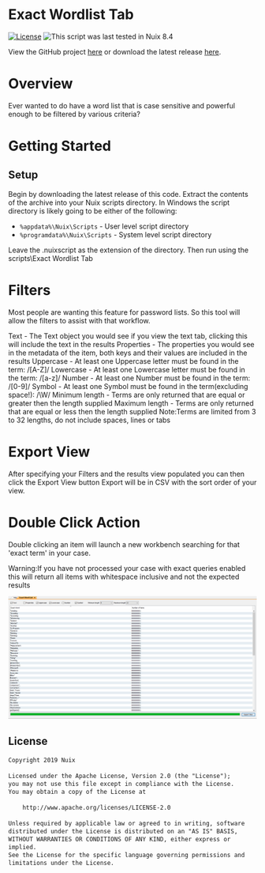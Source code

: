 Exact Wordlist Tab
==============

[![License](https://img.shields.io/badge/License-Apache%202.0-blue.svg)](http://www.apache.org/licenses/LICENSE-2.0) ![This script was last tested in Nuix 8.4](https://img.shields.io/badge/Script%20Tested%20in%20Nuix-8.4-green.svg)

View the GitHub project [here](https://github.com/Nuix/Exact-Wordlist-Tab) or download the latest release [here](https://github.com/Nuix/Exact-Wordlist-Tab/releases).

# Overview

Ever wanted to do have a word list that is case sensitive and powerful enough to be filtered by various criteria?

# Getting Started

## Setup

Begin by downloading the latest release of this code.
Extract the contents of the archive into your Nuix scripts directory.
In Windows the script directory is likely going to be either of the following:

- `%appdata%\Nuix\Scripts` - User level script directory
- `%programdata%\Nuix\Scripts` - System level script directory

Leave the .nuixscript as the extension of the directory.
Then run using the scripts\Exact Wordlist Tab

# Filters
Most people are wanting this feature for password lists. So this tool will allow the filters to assist with that workflow.

Text - The Text object you would see if you view the text tab, clicking this will include the text in the results
Properties - The properties you would see in the metadata of the item, both keys and their values are included in the results
Uppercase - At least one Uppercase letter must be found in the term: /[A-Z]/
Lowercase - At least one Lowercase letter must be found in the term: /[a-z]/
Number - At least one Number must be found in the term: /[0-9]/
Symbol - At least one Symbol must be found in the term(excluding space!): /\W/
Minimum length - Terms are only returned that are equal or greater then the length supplied
Maximum length - Terms are only returned that are equal or less then the length supplied
Note:Terms are limited from 3 to 32 lengths, do not include spaces, lines or tabs

# Export View
After specifying your Filters and the results view populated you can then click the Export View button 
Export will be in CSV with the sort order of your view.

# Double Click Action
Double clicking an item will launch a new workbench searching for that 'exact term' in your case.

Warning:If you have not processed your case with exact queries enabled this will return all items with whitespace inclusive and not the expected results

![Exact Wordlist Tab_screenshot](https://raw.githubusercontent.com/Nuix/Exact-Wordlist-Tab/master/images/Exact%20Wordlist%20Tab_screenshot.PNG)

## License

```
Copyright 2019 Nuix

Licensed under the Apache License, Version 2.0 (the "License");
you may not use this file except in compliance with the License.
You may obtain a copy of the License at

    http://www.apache.org/licenses/LICENSE-2.0

Unless required by applicable law or agreed to in writing, software
distributed under the License is distributed on an "AS IS" BASIS,
WITHOUT WARRANTIES OR CONDITIONS OF ANY KIND, either express or implied.
See the License for the specific language governing permissions and
limitations under the License.
```
